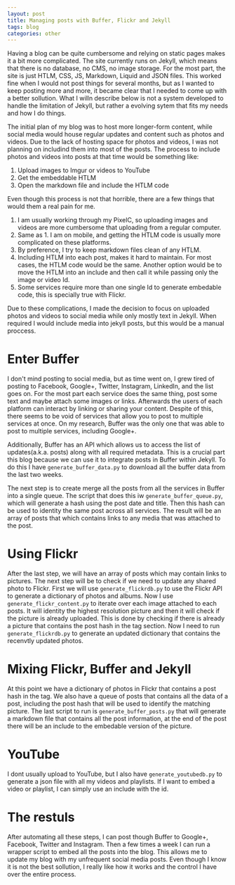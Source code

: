 ```yaml
---
layout: post
title: Managing posts with Buffer, Flickr and Jekyll
tags: blog
categories: other
---
```


Having a blog can be quite cumbersome and relying on static pages makes it a bit more complicated. The site currently runs on Jekyll, which means that there is no database, no CMS, no image storage. For the most part, the site is just HTLM, CSS, JS, Markdown, Liquid and JSON files. This worked fine when I would not post things for several months, but as I wanted to keep posting more and more, it became clear that I needed to come up with a better sollution. What I willn describe below is not a system developed to handle the limitation of Jekyll, but rather a evolving sytem that fits my needs and how I do things.

The initial plan of my blog was to host more longer-form content, while social media would house regular updates and content such as photos and videos.
Due to the lack of hosting space for photos and videos, I was not planning on includind them into most of the posts. The process to include photos and videos into posts at that time would be something like:
 1. Upload images to Imgur or videos to YouTube
 2. Get the embeddable HTLM 
 3. Open the markdown file and include the HTLM code

Even though this process is not that horrible, there are a few things that would them a real pain for me.
 1. I am usually working through my PixelC, so uploading images and videos are more cumbersome that uploading from a regular computer.
 2. Same as 1. I am on mobile, and getting the HTLM code is usually more complicated on these platforms.
 3. By preference, I try to keep markdown files clean of any HTLM.
 4. Including HTLM into each post, makes it hard to maintain. For most cases, the HTLM code would be the same. Another option would be to move the HTLM into an include and then call it while passing only the image or video Id.
 5. Some services require more than one single Id to generate embedable code, this is specially true with Flickr.

Due to these complications, I made the decision to focus on uploaded photos and videos to social media while only mostly text in Jekyll. When required I would include media into jekyll posts, but this would be a manual proccess. 

# Enter Buffer

I don't mind posting to social media, but as time went on, I grew tired of posting to Facebook, Google+, Twitter, Instagram, LinkedIn, and the list goes on. For the most part each service does the same thing, post some text and maybe attach some images or links. Afterwards the users of each platform can interact by linking or sharing your content. Despite of this, there seems to be void of services that allow you to post to multiple services at once. On my research, Buffer was the only one that was able to post to multiple services, including Google+.

Additionally, Buffer has an API which allows us to access the list of updates(a.k.a. posts) along with all required metadata. This is a crucial part this blog because we can use it to integrate posts in Buffer within Jekyll. To do this I have ```generate_buffer_data.py``` to download all the buffer data from the last two weeks.

The next step is to create merge all the posts from all the services in Buffer into a single queue. The script that does this iw ```generate_buffer_queue.py```, which will generate a hash using the post date and title. Then this hash can be used to identity the same post across all services. The result will be an array of posts that which contains links to any media that was attached to the post.

# Using Flickr

After the last step, we will have an array of posts which may contain links to pictures. The next step will be to check if we need to update any shared photo to Flickr. First we will use ```generate_flickrdb.py``` to use the Flickr API to generate a dictionary of photos and albums. Now I use ```generate_flickr_content.py``` to iterate over each image attached to each posts. It will identity the highest resolution picture and then it will check if the picture is already uploaded. This is done by checking if there is already a picture that contains the post hash in the tag section. Now I need to run ```generate_flickrdb.py``` to generate an updated dictionary that contains the recenvtly updated photos.

# Mixing Flickr, Buffer and Jekyll

At this point we have a dictionary of photos in Flickr that contains a post hash in the tag. We also have a queue of posts that contains all the data of a post, including the post hash that will be used to identify the matching picture. The last script to run is ```generate_buffer_posts.py``` that will generate a markdown file that contains all the post information, at the end of the post there will be an include to the embedable version of the picture. 

# YouTube
I dont usually upload to YouTube, but I also have ```generate_youtubedb.py``` to generate a json file with all my videos and playlists.
If I want to embed a video or playlist, I can simply use an include with the id.

# The restuls

After automating all these steps, I can post though Buffer to Google+, Facebook, Twitter and Instagram. Then a few times a week I can run a wrapper script to embed all the posts into the blog. This allows me to update my blog with my unfrequent social media posts. Even though I know it is not the best sollution, I really like how it works and the control I have over the entire process.

